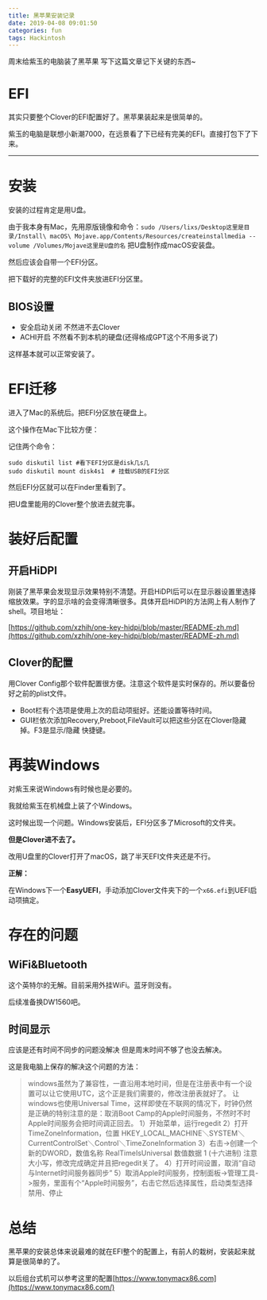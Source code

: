 ```yaml
---
title: 黑苹果安装记录
date: 2019-04-08 09:01:50
categories: fun
tags: Hackintosh
---
```


周末给紫玉的电脑装了黑苹果 写下这篇文章记下关键的东西~

<!---more--->

# EFI

其实只要整个Clover的EFI配置好了。黑苹果装起来是很简单的。

紫玉的电脑是联想小新潮7000，在远景看了下已经有完美的EFI。直接打包下了下来。

---

# 安装

安装的过程肯定是用U盘。

由于我本身有Mac，先用原版镜像和命令：`sudo /Users/lixs/Desktop这里是目录/Install\ macOS\ Mojave.app/Contents/Resources/createinstallmedia --volume /Volumes/Mojave这里是U盘的名` 把U盘制作成macOS安装盘。

然后应该会自带一个EFI分区。

把下载好的完整的EFI文件夹放进EFI分区里。

## BIOS设置

- 安全启动关闭 不然进不去Clover
- ACHI开启 不然看不到本机的硬盘(还得格成GPT这个不用多说了)

这样基本就可以正常安装了。

# EFI迁移

进入了Mac的系统后。把EFI分区放在硬盘上。

这个操作在Mac下比较方便：

记住两个命令：


```shell
sudo diskutil list #看下EFI分区是disk几s几
sudo diskutil mount disk4s1  # 挂载USB的EFI分区
```

然后EFI分区就可以在Finder里看到了。

把U盘里能用的Clover整个放进去就完事。

# 装好后配置

## 开启HiDPI

刚装了黑苹果会发现显示效果特别不清楚。开启HiDPI后可以在显示器设置里选择缩放效果。字的显示啥的会变得清晰很多。具体开启HiDPI的方法网上有人制作了shell。项目地址：

[https://github.com/xzhih/one-key-hidpi/blob/master/README-zh.md](https://github.com/xzhih/one-key-hidpi/blob/master/README-zh.md)

## Clover的配置

用Clover Config那个软件配置很方便。注意这个软件是实时保存的。所以要备份好之前的plist文件。

- Boot栏有个选项是使用上次的启动项挺好。还能设置等待时间。
- GUI栏依次添加Recovery,Preboot,FileVault可以把这些分区在Clover隐藏掉。F3是显示/隐藏 快捷键。

# 再装Windows

对紫玉来说Windows有时候也是必要的。

我就给紫玉在机械盘上装了个Windows。

这时候出现一个问题。Windows安装后，EFI分区多了Microsoft的文件夹。

**但是Clover进不去了。**

改用U盘里的Clover打开了macOS，跳了半天EFI文件夹还是不行。

**正解：**

在Windows下一个**EasyUEFI**，手动添加Clover文件夹下的一个`x66.efi`到UEFI启动项搞定。


# 存在的问题

## WiFi&Bluetooth

这个英特尔的无解。目前采用外挂WiFi。蓝牙则没有。

后续准备换DW1560吧。

## 时间显示

应该是还有时间不同步的问题没解决  但是周末时间不够了也没去解决。

这是我电脑上保存的解决这个问题的方法：

> windows虽然为了兼容性，一直沿用本地时间，但是在注册表中有一个设置可以让它使用UTC，这个正是我们需要的，修改注册表就好了。
> 让windows也使用Universal Time，这样即使在不联网的情况下，时钟仍然是正确的特别注意的是：取消Boot Camp的Apple时间服务，不然时不时Apple时间服务会把时间调正回去。
> 1）开始菜单，运行regedit
> 2）打开TimeZoneInformation，位置
> HKEY_LOCAL_MACHINE＼SYSTEM＼CurrentControlSet＼Control＼TimeZoneInformation
> 3）右击->创建一个新的DWORD，数值名称 RealTimeIsUniversal 数值数据 1 (十六进制) 注意大小写，修改完成确定并且把regedit关了。
> 4）打开时间设置，取消“自动与Internet时间服务器同步”
> 5）取消Apple时间服务，控制面板->管理工具->服务，里面有个“Apple时间服务”，右击它然后选择属性，启动类型选择禁用、停止

# 总结

黑苹果的安装总体来说最难的就在EFI整个的配置上，有前人的栽树，安装起来就算是很简单的了。

以后组台式机可以参考这里的配置[https://www.tonymacx86.com](https://www.tonymacx86.com/)

